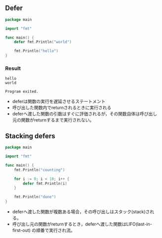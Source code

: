 
## Defer

```go
package main

import "fmt"

func main() {
	defer fmt.Println("world")

	fmt.Println("hello")
}
```

### Result
```
hello
world

Program exited.
```

* deferは関数の実行を遅延させるステートメント
* 呼び出した関数内でreturnされるときに実行される
* deferへ渡した関数の引数はすぐに評価されるが，その関数自体は呼び出し元の関数がreturnするまで実行されない。


## Stacking defers

```go
package main

import "fmt"

func main() {
	fmt.Println("counting")

	for i := 0; i < 10; i++ {
		defer fmt.Println(i)
	}

	fmt.Println("done")
}
```

* deferへ渡した関数が複数ある場合，その呼び出しはスタック(stack)される。
* 呼び出し元の関数がreturnするとき，deferへ渡した関数はLIFO(last-in-first-out) の順番で実行され流。
